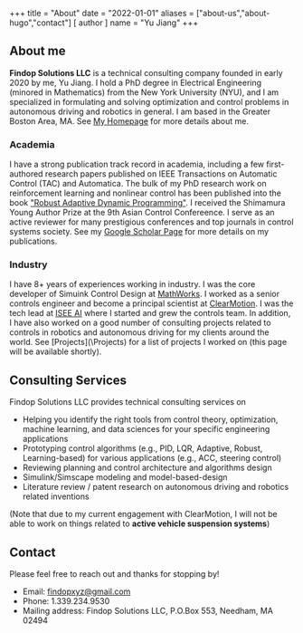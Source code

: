 +++
title = "About"
date = "2022-01-01"
aliases = ["about-us","about-hugo","contact"]
[ author ]
  name = "Yu Jiang"
+++

## About me
**Findop Solutions LLC** is a technical consulting company founded in early 2020 by me, Yu Jiang. I hold a PhD degree in Electrical Engineering (minored in Mathematics) from the New York University (NYU), and I am specialized in formulating and solving optimization and control problems in autonomous driving and robotics in general.  I am based in the Greater Boston Area, MA. See [My Homepage](https://yu-jiang.github.io) for more details about me.

### Academia
I have a strong publication track record in academia, including a few first-authored research papers published on IEEE Transactions on Automatic Control (TAC) and Automatica. The bulk of my PhD research work on reinforcement learning and nonlinear control has been published into the book ["Robust Adaptive Dynamic Programming"](https://www.wiley.com/en-us/Robust+Adaptive+Dynamic+Programming-p-9781119132646). I received the Shimamura Young Author Prize at the 9th Asian Control Confereence. I serve as an active reviewer for many prestigious conferences and top journals in control systems society. See my [Google Scholar Page](https://scholar.google.com/citations?user=QYanTRsAAAAJ&hl=en) for more details on my publications. 

### Industry

I have 8+ years of experiences working in industry. I was the core developer of Simuink Control Design at [MathWorks](https://www.mathworks.com). I worked as a senior controls engineer and become a principal scientist at [ClearMotion](https://www.clearmotion.com). I was the tech lead at [ISEE AI](https://www.isee.ai) where I started and grew the controls team. In addition, I have also worked on a good number of consulting projects related to controls in robotics and autonomous driving for my clients around the world. See [Projects](\Projects\) for a list of projects I worked on (this page will be available shortly).


## Consulting Services
Findop Solutions LLC provides technical consulting services on

* Helping you identify the right tools from control theory, optimization, machine learning, and data sciences for your specific engineering applications
* Prototyping control algorithms 
(e.g., PID, LQR, Adaptive, Robust, Learning-based) for various applications (e.g., ACC, steering control)
* Reviewing planning and control architecture and algorithms design
* Simulink/Simscape modeling and model-based-design
* Literature review / patent research on autonomous driving and robotics related inventions

(Note that due to my current engagement with ClearMotion, I will not be able to work on things related to **active vehicle suspension systems**)

## Contact
Please feel free to reach out and thanks for stopping by!


* Email: findopxyz@gmail.com
* Phone: 1.339.234.9530
* Mailing address: Findop Solutions LLC, P.O.Box 553, Needham, MA 02494